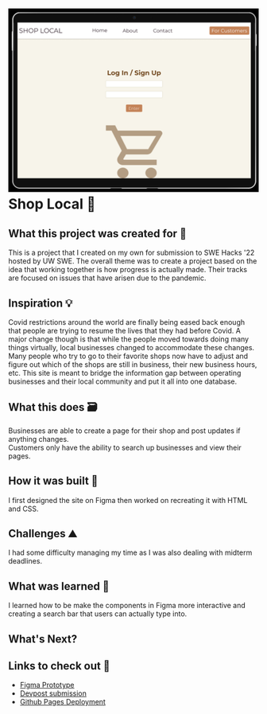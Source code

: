 ![Figma Landing page for customers](https://github.com/maureensanchez99/Shop-Local/blob/main/assets/Github%20README/landing%20page%20for%20business%20owners.png)  
Shop Local 🛒
=======================
## What this project was created for 🏪
This is a project that I created on my own for submission to SWE Hacks '22 hosted by UW SWE. The overall theme was to create a project based on the idea that working together is how progress is actually made. Their tracks are focused on issues that have arisen due to the pandemic.  
## Inspiration 💡
Covid restrictions around the world are finally being eased back enough that people are trying to resume the lives that they had before Covid. A major change though is that while the people moved towards doing many things virtually, local businesses changed to accommodate these changes. Many people who try to go to their favorite shops now have to adjust and figure out which of the shops are still in business, their new business hours, etc. This site is meant to bridge the information gap between operating businesses and their local community and put it all into one database.
##  What this does 🗃️
Businesses are able to create a page for their shop and post updates if anything changes.  
Customers only have the ability to search up businesses and view their pages.
## How it was built 🔧
I first designed the site on Figma then worked on recreating it with HTML and CSS.
## Challenges ⛰️
I had some difficulty managing my time as I was also dealing with midterm deadlines.
## What was learned 🧠
I learned how to be make the components in Figma more interactive and creating a search bar that users can actually type into.
## What's Next?

## Links to check out 🔗
- <a href="https://tinyurl.com/Shop-Local-Figma-Prototype">Figma Prototype</a>
- <a href="https://devpost.com/software/shop-local">Devpost submission</a>
- <a href="https://maureensanchez99.github.io/Shop-Local/">Github Pages Deployment</a>
